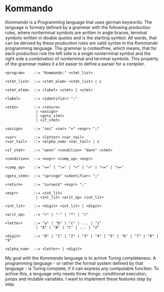# Kommando
*Kommando* is a Programming language that uses german keywords. The language is formaly defined by a grammar with the following production rules, where nonterminal symbols are written in angle braces, terminal symbols written in double quotes and <programm> is the starting symbol. All words, that can be derived by these production rules are valid syntax in the *Kommando* programming language. The grammar is contextfree, which means, that for each production rule the left side is a single nonterminal symbol and the right side a combination of nonterminal and terminal symbols. This property of the grammar makes it a lot easier to define a parser for a compiler.
```bnf
<program>    ::= "Kommando:" <stmt_list>

<stmt_list>  ::= <stmt_elem> <stmt_list> | ε

<stmt_elem>  ::= <label> <stmt> | <stmt>

<label>      ::= <identifier> ":"

<stmt>       ::= <return>
              | <assign>
              | <goto_stmt>
              | <if_stmt>

<assign>     ::= "sei" <var> "=" <expr> ";"

<var>        ::= <letter> <var_tail>
<var_tail>   ::= <alpha_num> <var_tail> | ε

<if_stmt>    ::= "wenn" <condition> "dann" <stmt>

<condition>  ::= <expr> <comp_op> <expr>

<comp_op>    ::= "==" | "!=" | "<" | ">" | "<=" | ">="

<goto_stmt>  ::= "springe" <identifier> ";"

<return>     ::= "zurueck" <expr> ";"

<expr>       ::= <int_lit>
              | <int_lit> <arit_op> <int_lit>

<int_lit>    ::= <digit> <int_lit> | <digit>

<arit_op>    ::= "+" | "-" | "*" | "/"

<letter>     ::= "a" | "b" | "c" | ... | "z"
              | "A" | "B" | "C" | ... | "Z"

<digit>      ::= "0" | "1" | "2" | "3" | "4" | "5" | "6" | "7" | "8" | "9"

<alpha_num>  ::= <letter> | <digit>

```
My goal with the *Kommando* language is to achive Turing completeness. A programming language - or rather the formal system defined by that language - is Turing complete, if it can express any computable function. To achive this, a language only needs three things: conditional execution, jumps and mutable variables. I want to implement these features step by step.

